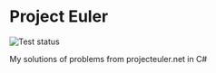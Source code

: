 # Project Euler
![Test status](http://teststatusbadge.azurewebsites.net/api/status/LadislavMargai/ProjectEuler)

My solutions of problems from projecteuler.net in C#
